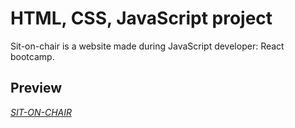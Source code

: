 
# HTML, CSS, JavaScript project

Sit-on-chair is a website made during JavaScript developer: React bootcamp.

## Preview

[*SIT-ON-CHAIR*](https://marizawi.github.io/sit-on-chair/)

<!-- Links -->
[website]: https://marizawi.github.io/sit-on-chair/
